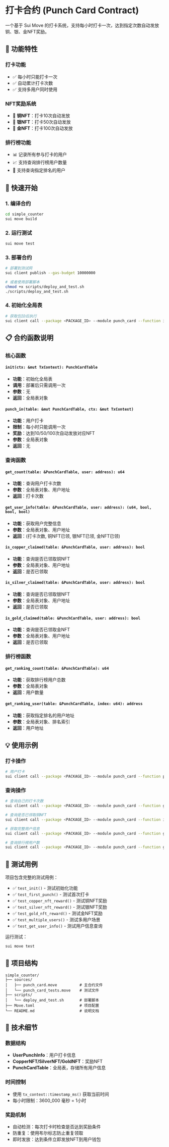 # 打卡合约 (Punch Card Contract)

一个基于 Sui Move 的打卡系统，支持每小时打卡一次，达到指定次数自动发放铜、银、金NFT奖励。

## 🎯 功能特性

### 打卡功能
- ✅ 每小时只能打卡一次
- ✅ 自动累计打卡次数
- ✅ 支持多用户同时使用

### NFT奖励系统
- 🥉 **铜NFT**：打卡10次自动发放
- 🥈 **银NFT**：打卡50次自动发放
- 🥇 **金NFT**：打卡100次自动发放

### 排行榜功能
- 📊 记录所有参与打卡的用户
- 📈 支持查询排行榜用户数量
- 👥 支持查询指定排名的用户

## 🚀 快速开始

### 1. 编译合约
```bash
cd simple_counter
sui move build
```

### 2. 运行测试
```bash
sui move test
```

### 3. 部署合约
```bash
# 部署到测试网
sui client publish --gas-budget 10000000

# 或者使用部署脚本
chmod +x scripts/deploy_and_test.sh
./scripts/deploy_and_test.sh
```

### 4. 初始化全局表
```bash
# 获取包ID后执行
sui client call --package <PACKAGE_ID> --module punch_card --function init --gas-budget 1000000
```

## 📋 合约函数说明

### 核心函数

#### `init(ctx: &mut TxContext): PunchCardTable`
- **功能**：初始化全局表
- **调用**：部署后只需调用一次
- **参数**：无
- **返回**：全局表对象

#### `punch_in(table: &mut PunchCardTable, ctx: &mut TxContext)`
- **功能**：用户打卡
- **限制**：每小时只能调用一次
- **奖励**：达到10/50/100次自动发放对应NFT
- **参数**：全局表对象
- **返回**：无

### 查询函数

#### `get_count(table: &PunchCardTable, user: address): u64`
- **功能**：查询用户打卡次数
- **参数**：全局表对象、用户地址
- **返回**：打卡次数

#### `get_user_info(table: &PunchCardTable, user: address): (u64, bool, bool, bool)`
- **功能**：获取用户完整信息
- **参数**：全局表对象、用户地址
- **返回**：(打卡次数, 铜NFT已领, 银NFT已领, 金NFT已领)

#### `is_copper_claimed(table: &PunchCardTable, user: address): bool`
- **功能**：查询是否已领取铜NFT
- **参数**：全局表对象、用户地址
- **返回**：是否已领取

#### `is_silver_claimed(table: &PunchCardTable, user: address): bool`
- **功能**：查询是否已领取银NFT
- **参数**：全局表对象、用户地址
- **返回**：是否已领取

#### `is_gold_claimed(table: &PunchCardTable, user: address): bool`
- **功能**：查询是否已领取金NFT
- **参数**：全局表对象、用户地址
- **返回**：是否已领取

### 排行榜函数

#### `get_ranking_count(table: &PunchCardTable): u64`
- **功能**：获取排行榜用户总数
- **参数**：全局表对象
- **返回**：用户数量

#### `get_ranking_user(table: &PunchCardTable, index: u64): address`
- **功能**：获取指定排名的用户地址
- **参数**：全局表对象、排名索引
- **返回**：用户地址

## 💡 使用示例

### 打卡操作
```bash
# 用户打卡
sui client call --package <PACKAGE_ID> --module punch_card --function punch_in --args <TABLE_ID> --gas-budget 1000000
```

### 查询操作
```bash
# 查询自己的打卡次数
sui client call --package <PACKAGE_ID> --module punch_card --function get_count --args <TABLE_ID> <YOUR_ADDRESS>

# 查询是否已领取铜NFT
sui client call --package <PACKAGE_ID> --module punch_card --function is_copper_claimed --args <TABLE_ID> <YOUR_ADDRESS>

# 获取完整用户信息
sui client call --package <PACKAGE_ID> --module punch_card --function get_user_info --args <TABLE_ID> <YOUR_ADDRESS>

# 查询排行榜用户数
sui client call --package <PACKAGE_ID> --module punch_card --function get_ranking_count --args <TABLE_ID>
```

## 🧪 测试用例

项目包含完整的测试用例：

- ✅ `test_init()` - 测试初始化功能
- ✅ `test_first_punch()` - 测试首次打卡
- ✅ `test_copper_nft_reward()` - 测试铜NFT奖励
- ✅ `test_silver_nft_reward()` - 测试银NFT奖励
- ✅ `test_gold_nft_reward()` - 测试金NFT奖励
- ✅ `test_multiple_users()` - 测试多用户场景
- ✅ `test_get_user_info()` - 测试用户信息查询

运行测试：
```bash
sui move test
```

## 📁 项目结构

```
simple_counter/
├── sources/
│   ├── punch_card.move          # 主合约文件
│   └── punch_card_tests.move    # 测试文件
├── scripts/
│   └── deploy_and_test.sh       # 部署脚本
├── Move.toml                    # 项目配置
└── README.md                    # 说明文档
```

## 🔧 技术细节

### 数据结构
- **UserPunchInfo**：用户打卡信息
- **CopperNFT/SilverNFT/GoldNFT**：奖励NFT
- **PunchCardTable**：全局表，存储所有用户信息

### 时间控制
- 使用 `tx_context::timestamp_ms()` 获取当前时间
- 每小时限制：3600_000 毫秒 = 1小时

### 奖励机制
- 自动检测：每次打卡时检查是否达到奖励条件
- 防重复：使用布尔标志防止重复领取
- 即时发放：达到条件立即发放NFT到用户钱包

